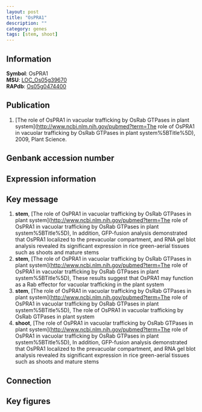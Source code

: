 ```yaml
---
layout: post
title: "OsPRA1"
description: ""
category: genes
tags: [stem, shoot]
---
```


## Information
__Symbol__: OsPRA1  
__MSU__: [LOC_Os05g39670](http://rice.plantbiology.msu.edu/cgi-bin/ORF_infopage.cgi?orf=LOC_Os05g39670)  
__RAPdb__: [Os05g0474400](http://rapdb.dna.affrc.go.jp/viewer/gbrowse_details/irgsp1?name=Os05g0474400)  

## Publication
1. [The role of OsPRA1 in vacuolar trafficking by OsRab GTPases in plant system](http://www.ncbi.nlm.nih.gov/pubmed?term=The role of OsPRA1 in vacuolar trafficking by OsRab GTPases in plant system%5BTitle%5D), 2009, Plant Science.

## Genbank accession number

## Expression information

## Key message
1. __stem__, [The role of OsPRA1 in vacuolar trafficking by OsRab GTPases in plant system](http://www.ncbi.nlm.nih.gov/pubmed?term=The role of OsPRA1 in vacuolar trafficking by OsRab GTPases in plant system%5BTitle%5D),  In addition, GFP-fusion analysis demonstrated that OsPRA1 localized to the prevacuolar compartment, and RNA gel blot analysis revealed its significant expression in rice green-aerial tissues such as shoots and mature stems
2. __stem__, [The role of OsPRA1 in vacuolar trafficking by OsRab GTPases in plant system](http://www.ncbi.nlm.nih.gov/pubmed?term=The role of OsPRA1 in vacuolar trafficking by OsRab GTPases in plant system%5BTitle%5D),  These results suggest that OsPRA1 may function as a Rab effector for vacuolar trafficking in the plant system
3. __stem__, [The role of OsPRA1 in vacuolar trafficking by OsRab GTPases in plant system](http://www.ncbi.nlm.nih.gov/pubmed?term=The role of OsPRA1 in vacuolar trafficking by OsRab GTPases in plant system%5BTitle%5D), The role of OsPRA1 in vacuolar trafficking by OsRab GTPases in plant system
4. __shoot__, [The role of OsPRA1 in vacuolar trafficking by OsRab GTPases in plant system](http://www.ncbi.nlm.nih.gov/pubmed?term=The role of OsPRA1 in vacuolar trafficking by OsRab GTPases in plant system%5BTitle%5D),  In addition, GFP-fusion analysis demonstrated that OsPRA1 localized to the prevacuolar compartment, and RNA gel blot analysis revealed its significant expression in rice green-aerial tissues such as shoots and mature stems

## Connection

## Key figures


